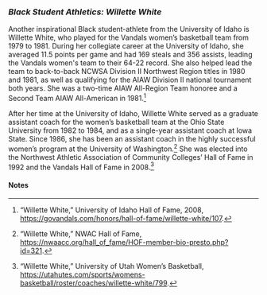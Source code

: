 ### _Black Student Athletics: Willette White_ ###

Another inspirational Black student-athlete from the University of Idaho is Willette White, who played for the Vandals women’s basketball team from 1979 to 1981. During her collegiate career at the University of Idaho, she averaged 11.5 points per game and had 169 steals and 356 assists, leading the Vandals women's team to their 64-22 record. She also helped lead the team to back-to-back NCWSA Division II Northwest Region titles in 1980 and 1981, as well as qualifying for the AIAW Division II national tournament both years. She was a two-time AIAW All-Region Team honoree and a Second Team AIAW All-American in 1981.[^62]  

After her time at the University of Idaho, Willette White served as a graduate assistant coach for the women’s basketball team at the Ohio State University from 1982 to 1984, and as a single-year assistant coach at Iowa State. Since 1986, she has been an assistant coach in the highly successful women’s program at the University of Washington.[^63] She was elected into the Northwest Athletic Association of Community Colleges’ Hall of Fame in 1992 and the Vandals Hall of Fame in 2008.[^64]


#### Notes ####

[^62]:
     “Willette White,” University of Idaho Hall of Fame, 2008, https://govandals.com/honors/hall-of-fame/willette-white/107. 

[^63]:
     “Willette White,” NWAC Hall of Fame, https://nwaacc.org/hall_of_fame/HOF-member-bio-presto.php?id=321. 

[^64]:
     “Willette White,” University of Utah Women’s Basketball, https://utahutes.com/sports/womens-basketball/roster/coaches/willette-white/799.